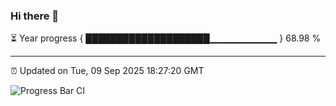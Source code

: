 ### Hi there 👋

⏳ Year progress { ████████████████████▁▁▁▁▁▁▁▁▁▁ } 68.98 %

---

⏰ Updated on Tue, 09 Sep 2025 18:27:20 GMT

![Progress Bar CI](https://github.com/liununu/liununu/workflows/Progress%20Bar%20CI/badge.svg)
